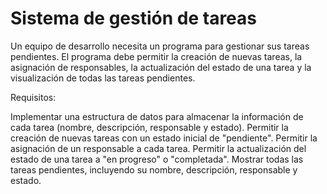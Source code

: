 Sistema de gestión de tareas
============================
Un equipo de desarrollo necesita un programa para gestionar sus tareas pendientes. El programa debe permitir la creación de nuevas tareas, la asignación de responsables, la actualización del estado de una tarea y la visualización de todas las tareas pendientes.

Requisitos:

Implementar una estructura de datos para almacenar la información de cada tarea (nombre, descripción, responsable y estado).
Permitir la creación de nuevas tareas con un estado inicial de "pendiente".
Permitir la asignación de un responsable a cada tarea.
Permitir la actualización del estado de una tarea a "en progreso" o "completada".
Mostrar todas las tareas pendientes, incluyendo su nombre, descripción, responsable y estado.
